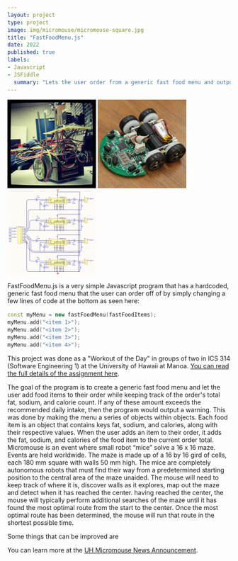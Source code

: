 ```yaml
---
layout: project
type: project
image: img/micromouse/micromouse-square.jpg
title: "FastFoodMenu.js"
date: 2022
published: true
labels:
- Javascript
- JSFiddle
  summary: "Lets the user order from a generic fast food menu and output a warning if daily fat, sodium, or calories limit is exceeded."
---
```


<div class="text-center p-4">
  <img width="200px" src="../img/micromouse/micromouse-robot.png" class="img-thumbnail" >
  <img width="200px" src="../img/micromouse/micromouse-robot-2.jpg" class="img-thumbnail" >
  <img width="200px" src="../img/micromouse/micromouse-circuit.png" class="img-thumbnail" >
</div>

FastFoodMenu.js is a very simple Javascript program that has a hardcoded, generic fast food menu that the user can order off of by simply changing a few lines of code at the bottom as seen here:  

```cpp
const myMenu = new fastFoodMenu(fastFoodItems);
myMenu.add("<item 1>");
myMenu.add("<item 2>");
myMenu.add("<item 3>");
myMenu.add("<item 4>");
```

This project was done as a "Workout of the Day" in groups of two in ICS 314 (Software Engineering 1) at the University of Hawaii at Manoa.  [You can read the full details of the assignment here](https://courses.ics.hawaii.edu/ics314f22/morea/javascript-2/inclass-bk-menu.html).

The goal of the program is to create a generic fast food menu and let the user add food items to their order while keeping track of the order's total fat, sodium, and calorie count.  If any of these amount exceeds the recommended daily intake, then the program would output a warning.  This was done by making the menu a series of objects within objects.  Each food item is an object that contains keys fat, sodium, and calories, along with their respective values.  When the user adds an item to their order, it adds the fat, sodium, and calories of the food item to the current order total.   
Micromouse is an event where small robot “mice” solve a 16 x 16 maze.  Events are held worldwide.  The maze is made up of a 16 by 16 gird of cells, each 180 mm square with walls 50 mm high.  The mice are completely autonomous robots that must find their way from a predetermined starting position to the central area of the maze unaided.  The mouse will need to keep track of where it is, discover walls as it explores, map out the maze and detect when it has reached the center.  having reached the center, the mouse will typically perform additional searches of the maze until it has found the most optimal route from the start to the center.  Once the most optimal route has been determined, the mouse will run that route in the shortest possible time.



Some things that can be improved are 

You can learn more at the [UH Micromouse News Announcement](https://manoa.hawaii.edu/news/article.php?aId=2857).
